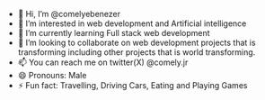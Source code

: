 - 👋 Hi, I’m @comelyebenezer
- 👀 I’m interested in web development and Artificial intelligence
- 🌱 I’m currently learning Full stack web development 
- 💞️ I’m looking to collaborate on web development projects that is transforming including other projects that is world transforming.
- 📫 You can reach me on twitter(X) @comely.jr
- 😄 Pronouns: Male
- ⚡ Fun fact: Travelling, Driving Cars, Eating and Playing Games

<!---
comelyebenezer/comelyebenezer is a ✨ special ✨ repository because its `README.md` (this file) appears on your GitHub profile.
You can click the Preview link to take a look at your changes.
--->
